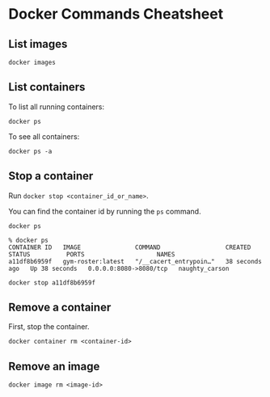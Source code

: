 
# Docker Commands Cheatsheet

## List images
```shell
docker images
```

##  List containers

To list all running containers:
```shell
docker ps
```

To see all containers:
```shell
docker ps -a
```

## Stop a container
Run `docker stop <container_id_or_name>`.

You can find the container id by running the `ps` command.
```shell
docker ps
```
```text
% docker ps
CONTAINER ID   IMAGE               COMMAND                  CREATED          STATUS          PORTS                    NAMES
a11df8b6959f   gym-roster:latest   "/__cacert_entrypoin…"   38 seconds ago   Up 38 seconds   0.0.0.0:8080->8080/tcp   naughty_carson
```

```text
docker stop a11df8b6959f
```
## Remove a container
First, stop the container.

```text
docker container rm <container-id>
```

## Remove an image
```text
docker image rm <image-id>
```
